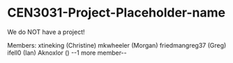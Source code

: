 CEN3031-Project-Placeholder-name
================================

We do NOT have a project!

Members:
xtineking (Christine)
mkwheeler (Morgan)
friedmangreg37 (Greg)
ifell0 (Ian)
Aknoxlor ()
--1 more member--



